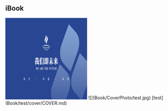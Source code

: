 ## iBook
<img src="Book/CoverPhoto/test.jpg" width=256 height=256 />   
 ![](Book/CoverPhoto/test.jpg)  
[test](Book/test/cover/COVER.md)